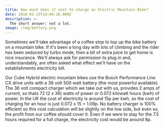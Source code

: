 ```yaml
---
title: How much does it cost to charge an Electric Mountain Bike?
date: 2018-03-23T14:04:10.000Z
description: >-
  The short answer: not a lot.
image: /img/battery.png
---
```

Sometimes we'll take advantage of a coffee stop to top up the bike battery on a mountain bike. If it's been a long day with lots of climbing and the rider has been seduced by turbo mode, then a bit of extra juice to get home is nice insurance. We'll always ask for permission to plug in and, understandably, are often asked what effect we'll have on the establishments electricity bill.

Our Cube Hybrid electric mountain bikes use the Bosch Performance Line CX drive units with a 36 volt 500 watt battery (the most powerful available). The 36 volt compact charger which we take out with us, provides 2 amps of current, so thats 72 (2 x 36) watts of power or 0.072 kilowatt hours (kwh) of power. In the UK the cost of electricity is around 15p per kwh, so the cost of charging for an hour is just 0.072 x 15 = 1.08p. No battery charger is 100% efficient so this cost calculation will be slightly on the low side, but even so, the profit from our coffee should cover it. Even if we were to stay for the 7.5 hours required for a full charge, the electricity cost would be around 8p. 